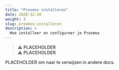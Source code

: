```yaml
---
title: "Proxmox installeren"
date: 2020-12-20
weight: 3
slug: proxmox-installeren
description: >
  Hoe installeer en configureer je Proxmox
---
```


> :warning: **PLACEHOLDER**  
> :warning: **PLACEHOLDER**

PLACEHOLDER om naar te verwijzen in andere docs.